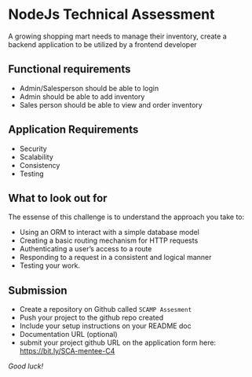 # NodeJs Technical Assessment 
A growing shopping mart needs to manage their inventory, 
create a backend application to be utilized by a frontend developer

## Functional requirements
- Admin/Salesperson should be able to login
- Admin should be able to add inventory
- Sales person should be able to view and order inventory

## Application Requirements
- Security
- Scalability
- Consistency
- Testing

## What to look out for
The essense of this challenge is to understand the approach you take to:
- Using an ORM to interact with a simple database model
- Creating a basic routing mechanism for HTTP requests
- Authenticating a user’s access to a route
- Responding to a request in a consistent and logical manner
- Testing your work.
  

## Submission
- Create a repository on Github called ``SCAMP Assesment``
- Push your project to the github repo created
- Include your setup instructions on your README doc
- Documentation URL (optional)
- submit your project github URL on the application form here: https://bit.ly/SCA-mentee-C4



*Good luck!*
